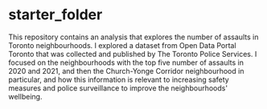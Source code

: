 # starter_folder

This repository contains an analysis that explores the number of assaults in Toronto neighbourhoods. I explored a dataset from Open Data Portal Toronto that was collected and published by The Toronto Police Services. I focused on the neighbourhoods with the top five number of assaults in 2020 and 2021, and then the Church-Yonge Corridor neighbourhood in particular, and how this information is relevant to increasing safety measures and police surveillance to improve the neighbourhoods' wellbeing.
